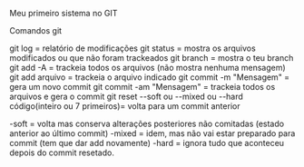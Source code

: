 Meu primeiro sistema no GIT

Comandos git

git log = relatório de modificações
git status = mostra os arquivos modificados ou que não foram trackeados
git branch = mostra o teu branch
git add -A = trackeia todos os arquivos (não mostra nenhuma mensagem)
git add arquivo = trackeia o arquivo indicado
git commit -m "Mensagem" = gera um novo commit
git commit -am "Mensagem" = trackeia todos os arquivos e gera o commit
git reset --soft ou --mixed ou --hard código(inteiro ou 7 primeiros)= volta para um commit anterior

-soft = volta mas conserva alterações posteriores não comitadas (estado anterior ao último commit)
-mixed = idem, mas não vai estar preparado para commit (tem que dar add novamente)
-hard = ignora tudo que aconteceu depois do commit resetado.
